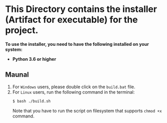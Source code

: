 # This Directory contains the installer (Artifact for executable) for the project.

**To use the installer, you need to have the following installed on your system:**

- **Python 3.6 or higher**

## Maunal

1. For `Windows` users, please double click on the `build.bat` file.
2. For `Linux` users, run the following command in the terminal:
    ```bash
    $ bash ./build.sh
    ```
   Note that you have to run the script on filesystem that supports `chmod +x` command.
